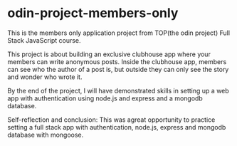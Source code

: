 # odin-project-members-only
This is the members only application project from TOP(the odin project) Full Stack JavaScript course.

This project is about building an exclusive clubhouse app where your members can write anonymous posts. Inside the clubhouse app, members can see who the author of a post is, but outside they can only see the story and wonder who wrote it. 

By the end of the project, I will have demonstrated skills in setting up a web app with authentication using node.js and express and a mongodb database.

Self-reflection and conclusion: This was agreat opportunity to practice setting a full stack app with authentication, node.js, express and mongodb database with mongoose. 